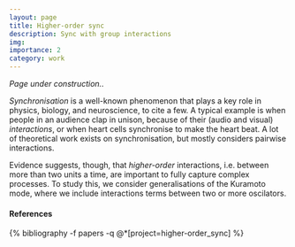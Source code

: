 ```yaml
---
layout: page
title: Higher-order sync
description: Sync with group interactions
img: 
importance: 2
category: work
---
```



<script src="https://cdn.jsdelivr.net/npm/p5@1.0.0/lib/p5.js"></script>

*Page under construction..* 

<div id="sketch"> </div>

*Synchronisation* is a well-known phenomenon that plays a key role in physics, biology, and neuroscience, to cite a few. A typical example is when people in an audience clap in unison, because of their (audio and visual) *interactions*, or when heart cells synchronise to make the heart beat. A lot of theoretical work exists on synchronisation, but mostly considers pairwise interactions. 

Evidence suggests, though, that *higher-order* interactions, i.e. between more than two units a time, are important to fully capture complex processes. To study this, we consider generalisations of the Kuramoto mode, where we include interactions terms between two or more oscilators. 

#### References

<div class="publications">
{% bibliography -f papers -q @*[project=higher-order_sync] %}
</div>

<script>
let width;
let height;
let N;
let net;
let d;

function setup() {

  width = 640;
  height = 480;
  let canvas = createCanvas(width, height);
  canvas.parent("sketch");

  net = new Network();
  N = 3; // initial number of nodes
  d = 100; // distance under which to connect nodes

  for (let i = 0; i <= 2; i++) {

    pos = createVector(random(0,width), random(0, height));
    node = new Node(pos);
    net.addNode(node);
  }

  net.update();
  net.display();
}

function draw() {
  background(20);

  if (random(0, 1) < 0.2) {
    net.addNode(new Node());
  }
  net.update();
  net.display();
}

function mouseReleased() {
  pos = createVector(mouseX, mouseY);
  node = new Node(pos);
  net.addNode(node);
  net.update();
  net.display();
}

function distance(node1, node2) {
  let x1 = node1.position.x,
    y1 = node1.position.y,
    x2 = node2.position.x,
    y2 = node2.position.y;
  return dist(x1, y1, x2, y2)
}


class Node {

  constructor() {
    let p = random(0, 1);
    let pos;
    if (p > height / width ) { // left
      pos = createVector(0, random(0, height));
    } else { // top
      pos = createVector(random(0, width), 0);
    }

    let v = random(0.5, 2);
    this.velocity = createVector(v + random(-0.5, 0.5), 2*v);
    this.position = pos;
    this.neighbors = [];

  }

  run() {
    this.position.add(this.velocity);
  }

  isOut() {
    if (this.position.x > width || this.position.y > height) {
      return true;
    } else {
      return false;
    }
  }

  display() {

    stroke("black");
    strokeWeight(1);
    fill(90);
    let r = 15;
    circle(this.position.x, this.position.y, r);
  }

}

class Edge {

  constructor(e1, e2) {
    this.node1 = e1;
    this.node2 = e2;
  }

  display() {
    let x1 = this.node1.position.x,
      y1 = this.node1.position.y,
      x2 = this.node2.position.x,
      y2 = this.node2.position.y;

    
    stroke(100, 100, 200,100);
    strokeWeight(3);
    line(x1, y1, x2, y2);
  }
}

class Triangle {

  constructor(e1, e2, e3) {
    this.node1 = e1;
    this.node2 = e2;
    this.node3 = e3;
  }

  display() {
    let x1 = this.node1.position.x,
      y1 = this.node1.position.y,
      x2 = this.node2.position.x,
      y2 = this.node2.position.y,
      x3 = this.node3.position.x,
      y3 = this.node3.position.y;
     
    strokeWeight(0);
    fill(0, 0, 255, 100);
    triangle(x1, y1, x2, y2, x3, y3);
    }

}

class Network {

  constructor() {
    this.nodes = [];
    this.edges = [];
    this.triangles = [];
  }

  addNode(node) {
    this.nodes.push(node);
  }

  addEdge(edge) {
    this.edges.push(edge);
  }

  addTriangle(triangle) {
    this.triangles.push(triangle);
  }

  run() {
    for (let i = 0; i<=this.nodes.length-1; i++) {
      let node = this.nodes[i];
      node.run();

      if (node.isOut()) {
        this.nodes.splice(i, 1); // delete node
      }
    }
  }

  update() {

    // make nodes move
    this.run();

    // upate edges and triangles accordingly
    this.edges = [];
    this.triangles = [];

    // loop through all possible edges
    for (let i = 0; i<= this.nodes.length - 1; i++) {
      for (let j = 0; j < i; j++) {
        let node1 = this.nodes[i];
        let node2 = this.nodes[j];

        // if nodes are close enough, add edge
        if (distance(node1, node2) <= d) {
          let edge = new Edge(node1, node2);
          this.addEdge(edge);
        }

        // add triangles (not efficient)
        for (let k = 0; k < j; k++) {
            let node3 = this.nodes[k];

            let dist12 = distance(node1, node2);
            let dist23 = distance(node2, node3);
            let dist31 = distance(node3, node1);

            if (dist12 <= d && dist23 <=d && dist31 <=d) {
              let triangle = new Triangle(node1, node2, node3);
              this.addTriangle(triangle);
            }
        }       
      }
    }
  }

  display() {

    // draw triangles
    for (let i = 0; i <= this.triangles.length - 1; i++) {
      let triangle = this.triangles[i];
      triangle.display();
    }

    // draw edges
    for (let i = 0; i <= this.edges.length - 1; i++) {
      let edge = this.edges[i];
      edge.display();
    }
    // draw nodes
    for (let i = 0; i <= this.nodes.length - 1; i++) {
      let node = this.nodes[i];
      node.display();
    }


  }

}
</script>

